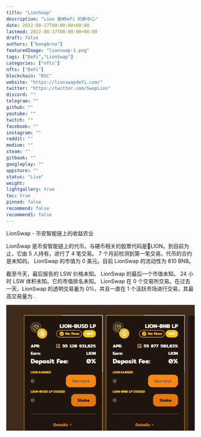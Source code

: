 ```yaml
---
title: "LionSwap"
description: "Lion 是#DeFi 的新中心"
date: 2022-08-17T00:00:00+08:00
lastmod: 2022-08-17T00:00:00+08:00
draft: false
authors: ["boogArno"]
featuredImage: "lionswap-1.png"
tags: ["DeFi","LionSwap"]
categories: ["nfts"]
nfts: ["DeFi"]
blockchain: "BSC"
website: "https://lionswapdefi.com/"
twitter: "https://twitter.com/SwapLion"
discord: ""
telegram: ""
github: ""
youtube: ""
twitch: ""
facebook: ""
instagram: ""
reddit: ""
medium: ""
steam: ""
gitbook: ""
googleplay: ""
appstore: ""
status: "Live"
weight: 
lightgallery: true
toc: true
pinned: false
recommend: false
recommend1: false
---
```

LionSwap - 币安智能链上的收益农业

LionSwap 是币安智能链上的代币。与硬币相关的股票代码是🦁LION。到目前为止，它由 5 人持有，进行了 4 笔交易。 7 个月前检测到第一笔交易。代币的合约是未知的。 LionSwap 的市值为 0 美元。目前 LionSwap 的流动性为 810 BNB。

截至今天，最后报告的 LSW 价格未知。 LionSwap 的最后一个市值未知。 24 小时 LSW 体积未知。它的市值排名未知。 LionSwap 在 0 个交易所交易。在过去一天，LionSwap 的透明交易量为 0%，并且一直在 1 个活跃市场进行交易，其最高交易量为 .

![lionswap-dapp-defi-bsc-image2_88ad624e9b4e8834ab447ede4385c626](lionswap-dapp-defi-bsc-image2_88ad624e9b4e8834ab447ede4385c626.png)
